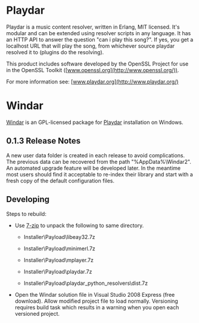 Playdar
=======
Playdar is a music content resolver, written in Erlang, MIT licensed.
It's modular and can be extended using resolver scripts in any language.
It has an HTTP API to answer the question "can i play this song?".
If yes, you get a localhost URL that will play the song, from whichever
source playdar resolved it to (plugins do the resolving).

This product includes software developed by the OpenSSL Project for use in
the OpenSSL Toolkit ([www.openssl.org](http://www.openssl.org/)).

For more information see: [www.playdar.org](http://www.playdar.org/)

Windar
======
[Windar](http://windar.org/) is an GPL-licensed package for [Playdar](http://www.playdar.org/) installation on Windows.

0.1.3 Release Notes
-------------------
A new user data folder is created in each release to avoid complications.
The previous data can be recovered from the path "%AppData%\Windar2".
An automated upgrade feature will be developed later. In the meantime
most users should find it acceptable to re-index their library and start
with a fresh copy of the default configuration files.

Developing
----------
Steps to rebuild:

-   Use [7-zip](http://www.7-zip.org/) to unpack the following to same directory.

    -   Installer\Payload\libeay32.7z

    -   Installer\Payload\minimerl.7z

    -   Installer\Payload\mplayer.7z

    -   Installer\Payload\playdar.7z

    -   Installer\Payload\playdar_python_resolvers\dist.7z

-   Open the Windar solution file in Visual Studio 2008 Express (free download).
    Allow modified project file to load normally. Versioning requires build task which results
    in a warning when you open each versioned project.